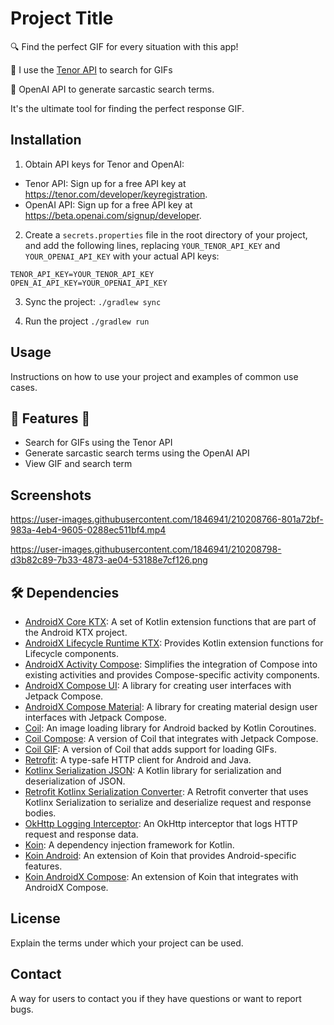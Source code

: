 # Project Title

🔍 Find the perfect GIF for every situation with this app! 

🤣 I use the [Tenor API](https://tenor.com/gifapi/documentation#quickstart) to search for GIFs

🤖 OpenAI API to generate sarcastic search terms. 

It's the ultimate tool for finding the perfect response GIF.

## Installation

1. Obtain API keys for Tenor and OpenAI:

- Tenor API: Sign up for a free API key at https://tenor.com/developer/keyregistration.
- OpenAI API: Sign up for a free API key at https://beta.openai.com/signup/developer.

2. Create a `secrets.properties` file in the root directory of your project, and add the following lines, replacing `YOUR_TENOR_API_KEY` and `YOUR_OPENAI_API_KEY` with your actual API keys:
```
TENOR_API_KEY=YOUR_TENOR_API_KEY
OPEN_AI_API_KEY=YOUR_OPENAI_API_KEY
```

3. Sync the project:
`./gradlew sync`

4. Run the project
`./gradlew run`


## Usage

Instructions on how to use your project and examples of common use cases.

## 🎉 Features 🎉

- Search for GIFs using the Tenor API
- Generate sarcastic search terms using the OpenAI API
- View GIF and search term

## Screenshots

https://user-images.githubusercontent.com/1846941/210208766-801a72bf-983a-4eb4-9605-0288ec511bf4.mp4

https://user-images.githubusercontent.com/1846941/210208798-d3b82c89-7b33-4873-ae04-53188e7cf126.png



## 🛠 Dependencies
- [AndroidX Core KTX](https://developer.android.com/jetpack/androidx/releases/core#1.7.0): A set of Kotlin extension functions that are part of the Android KTX project.
- [AndroidX Lifecycle Runtime KTX](https://developer.android.com/jetpack/androidx/releases/lifecycle#2.3.1): Provides Kotlin extension functions for Lifecycle components.
- [AndroidX Activity Compose](https://developer.android.com/jetpack/compose/libraries#activity-compose): Simplifies the integration of Compose into existing activities and provides Compose-specific activity components.
- [AndroidX Compose UI](https://developer.android.com/jetpack/compose/ui): A library for creating user interfaces with Jetpack Compose.
- [AndroidX Compose Material](https://developer.android.com/jetpack/compose/material): A library for creating material design user interfaces with Jetpack Compose.
- [Coil](https://github.com/coil-kt/coil): An image loading library for Android backed by Kotlin Coroutines.
- [Coil Compose](https://github.com/coil-kt/coil/tree/master/coil-compose): A version of Coil that integrates with Jetpack Compose.
- [Coil GIF](https://github.com/coil-kt/coil/tree/master/coil-gif): A version of Coil that adds support for loading GIFs.
- [Retrofit](https://square.github.io/retrofit/): A type-safe HTTP client for Android and Java.
- [Kotlinx Serialization JSON](https://github.com/Kotlin/kotlinx.serialization): A Kotlin library for serialization and deserialization of JSON.
- [Retrofit Kotlinx Serialization Converter](https://github.com/JakeWharton/retrofit2-kotlinx-serialization-converter): A Retrofit converter that uses Kotlinx Serialization to serialize and deserialize request and response bodies.
- [OkHttp Logging Interceptor](https://square.github.io/okhttp/4.x/logging-interceptor/): An OkHttp interceptor that logs HTTP request and response data.
- [Koin](https://insert-koin.io/): A dependency injection framework for Kotlin.
- [Koin Android](https://insert-koin.io/docs/2.0/getting-started/android/): An extension of Koin that provides Android-specific features.
- [Koin AndroidX Compose](https://insert-koin.io/docs/2.0/getting-started/compose/): An extension of Koin that integrates with AndroidX Compose.


## License

Explain the terms under which your project can be used.

## Contact

A way for users to contact you if they have questions or want to report bugs.

